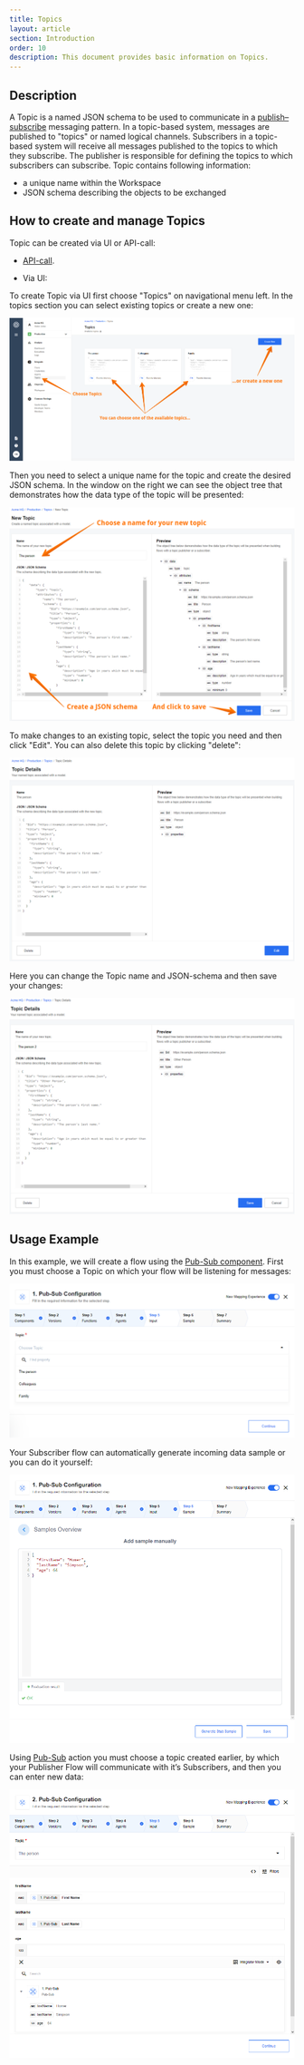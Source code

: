 ```yaml
---
title: Topics
layout: article
section: Introduction
order: 10
description: This document provides basic information on Topics.
---
```


## Description

A Topic is a named JSON schema to be used to communicate in a [publish–subscribe](https://en.wikipedia.org/wiki/Publish-subscribe_pattern) messaging pattern. In a topic-based system, messages are published to "topics" or named logical channels. Subscribers in a topic-based system will receive all messages published to the topics to which they subscribe. The publisher is responsible for defining the topics to which subscribers can subscribe. Topic contains following information:

* a unique name within the Workspace
* JSON schema describing the objects to be exchanged

## How to create and manage Topics

Topic can be created via UI or API-call:

  * [API-call](https://api.elastic.io/docs/v2/#pub/sub-topics).

  * Via UI:

  To create Topic via UI first choose "Topics" on navigational menu left. In the topics section you can select existing topics or create a new one:

  ![Topics section](/assets/img/getting-started/topics/topics-section.png)

  Then you need to select a unique name for the topic and create the desired JSON schema. In the window on the right we can see the object tree that demonstrates how the data type of the topic will be presented:

  ![New topic](/assets/img/getting-started/topics/new-topic.png)

To make changes to an existing topic, select the topic you need and then click "Edit". You can also delete this topic by clicking "delete":

  ![Edit topic](/assets/img/getting-started/topics/edit-topic.png)

Here you can change the Topic name and JSON-schema and then save your changes:

  ![Editing topic](/assets/img/getting-started/topics/editing-topic.png)

## Usage Example

In this example, we will create a flow using the [Pub-Sub component](/components/pub-sub/index). First you must choose a Topic on which your flow will be listening for messages:

  ![Choose topic](/assets/img/getting-started/topics/choose-topic.png)

Your Subscriber flow can automatically generate incoming data sample or you can do it yourself:

  ![Trigger sample](/assets/img/getting-started/topics/trigger-sample.png)

Using [Pub-Sub](/components/pub-sub/index) action you must choose a topic created earlier, by which your Publisher Flow will communicate with it’s Subscribers, and then you can enter new data:

  ![Enter Data](/assets/img/getting-started/topics/enter-data.png)
